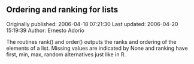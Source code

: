 ## Ordering and ranking for lists 
Originally published: 2006-04-18 07:21:30 
Last updated: 2006-04-20 15:19:39 
Author: Ernesto Adorio 
 
The routines rank() and order() outputs the ranks and ordering of the elements of a list.  Missing values are indicated by None and ranking have first, min, max, random alternatives just like in R.